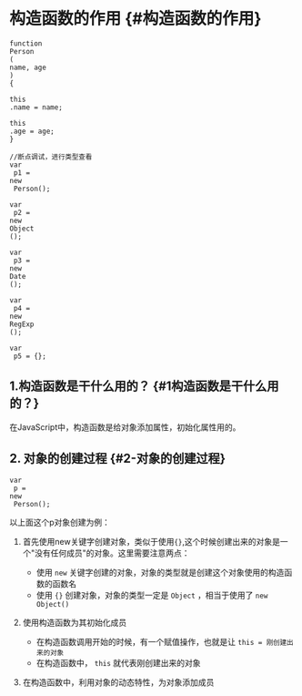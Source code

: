 # 构造函数的作用 {#构造函数的作用}

```
function
Person
(
name, age
)
{
    
this
.name = name;
    
this
.age = age;
}

```

```
//断点调试，进行类型查看
var
 p1 = 
new
 Person();

var
 p2 = 
new
Object
();

var
 p3 = 
new
Date
();

var
 p4 = 
new
RegExp
();

var
 p5 = {};

```

## 1.构造函数是干什么用的？ {#1构造函数是干什么用的？}

在JavaScript中，构造函数是给对象添加属性，初始化属性用的。

## 2. 对象的创建过程 {#2-对象的创建过程}

```
var
 p = 
new
 Person();

```

以上面这个p对象创建为例：

1. 首先使用new关键字创建对象，类似于使用`{}`,这个时候创建出来的对象是一个"没有任何成员"的对象。这里需要注意两点：

   * 使用
     `new`
     关键字创建的对象，对象的类型就是创建这个对象使用的构造函数的函数名
   * 使用
     `{}`
     创建对象，对象的类型一定是
     `Object`
     ，相当于使用了
     `new Object()`

2. 使用构造函数为其初始化成员

   * 在构造函数调用开始的时候，有一个赋值操作，也就是让
     `this = 刚创建出来的对象`
   * 在构造函数中，
     `this`
     就代表刚创建出来的对象

3. 在构造函数中，利用对象的动态特性，为对象添加成员



